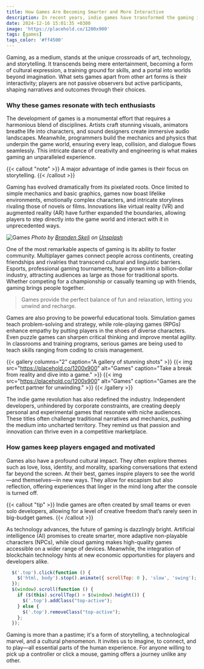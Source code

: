 ```yaml
---
title: How Games Are Becoming Smarter and More Interactive
description: In recent years, indie games have transformed the gaming industry, offering unique experiences that often surpass mainstream titles in creativity and innovation.
date: 2024-12-16 15:01:35 +0300
image: 'https://placehold.co/1200x900'
tags: [games]
tags_color: '#ff4500'
---
```


Gaming, as a medium, stands at the unique crossroads of art, technology, and storytelling. It transcends being mere entertainment, becoming a form of cultural expression, a training ground for skills, and a portal into worlds beyond imagination. What sets games apart from other art forms is their interactivity; players are not passive observers but active participants, shaping narratives and outcomes through their choices.

### Why these games resonate with tech enthusiasts

The development of games is a monumental effort that requires a harmonious blend of disciplines. Artists craft stunning visuals, animators breathe life into characters, and sound designers create immersive audio landscapes. Meanwhile, programmers build the mechanics and physics that underpin the game world, ensuring every leap, collision, and dialogue flows seamlessly. This intricate dance of creativity and engineering is what makes gaming an unparalleled experience.

{{< callout "note" >}}
A major advantage of indie games is their focus on storytelling.
{{< /callout >}}

Gaming has evolved dramatically from its pixelated roots. Once limited to simple mechanics and basic graphics, games now boast lifelike environments, emotionally complex characters, and intricate storylines rivaling those of novels or films. Innovations like virtual reality (VR) and augmented reality (AR) have further expanded the boundaries, allowing players to step directly into the game world and interact with it in unprecedented ways.

![Games](https://placehold.co/1200x900)
*Photo by [Branden Skeli](https://placehold.co/1200x900) on [Unsplash](https://placehold.co/1200x900)*

One of the most remarkable aspects of gaming is its ability to foster community. Multiplayer games connect people across continents, creating friendships and rivalries that transcend cultural and linguistic barriers. Esports, professional gaming tournaments, have grown into a billion-dollar industry, attracting audiences as large as those for traditional sports. Whether competing for a championship or casually teaming up with friends, gaming brings people together.

> Games provide the perfect balance of fun and relaxation, letting you unwind and recharge.

Games are also proving to be powerful educational tools. Simulation games teach problem-solving and strategy, while role-playing games (RPGs) enhance empathy by putting players in the shoes of diverse characters. Even puzzle games can sharpen critical thinking and improve mental agility. In classrooms and training programs, serious games are being used to teach skills ranging from coding to crisis management.

{{< gallery columns="2" caption="A gallery of stunning shots" >}}
  {{< img src="https://placehold.co/1200x900" alt="Games" caption="Take a break from reality and dive into a game." >}}
  {{< img src="https://placehold.co/1200x900" alt="Games" caption="Games are the perfect partner for unwinding." >}}
{{< /gallery >}}

The indie game revolution has also redefined the industry. Independent developers, unhindered by corporate constraints, are creating deeply personal and experimental games that resonate with niche audiences. These titles often challenge traditional narratives and mechanics, pushing the medium into uncharted territory. They remind us that passion and innovation can thrive even in a competitive marketplace.

### How games keep players engaged and motivated

Games also have a profound cultural impact. They often explore themes such as love, loss, identity, and morality, sparking conversations that extend far beyond the screen. At their best, games inspire players to see the world—and themselves—in new ways. They allow for escapism but also reflection, offering experiences that linger in the mind long after the console is turned off.

{{< callout "tip" >}}
Indie games are often created by small teams or even solo developers, allowing for a level of creative freedom that’s rarely seen in big-budget games.
{{< /callout >}}

As technology advances, the future of gaming is dazzlingly bright. Artificial intelligence (AI) promises to create smarter, more adaptive non-playable characters (NPCs), while cloud gaming makes high-quality games accessible on a wider range of devices. Meanwhile, the integration of blockchain technology hints at new economic opportunities for players and developers alike.

```js
  $('.top').click(function () {
    $('html, body').stop().animate({ scrollTop: 0 }, 'slow', 'swing');
  });
  $(window).scroll(function () {
    if ($(this).scrollTop() > $(window).height()) {
      $('.top').addClass("top-active");
    } else {
      $('.top').removeClass("top-active");
    };
  });
```

Gaming is more than a pastime; it's a form of storytelling, a technological marvel, and a cultural phenomenon. It invites us to imagine, to connect, and to play—all essential parts of the human experience. For anyone willing to pick up a controller or click a mouse, gaming offers a journey unlike any other.